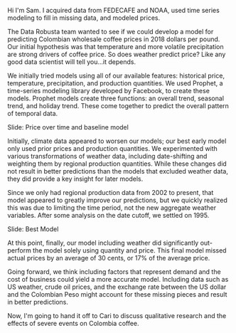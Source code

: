 Hi I'm Sam. I acquired data from FEDECAFE and NOAA, used time series modeling to fill in missing data, and modeled prices.

The Data Robusta team wanted to see if we could develop a model for predicting Colombian wholesale coffee prices in 2018 dollars per pound. Our initial hypothesis was that temperature and more volatile precipitation are strong drivers of coffee price. So does weather predict price? Like any good data scientist will tell you...it depends.

We initially tried models using all of our available features: historical price, temperature, precipitation, and production quantities. We used Prophet, a time-series modeling library developed by Facebook, to create these models. Prophet models create three functions: an overall trend, seasonal trend, and holiday trend. These come together to predict the overall pattern of temporal data.

Slide: Price over time and baseline model

Initially, climate data appeared to worsen our models; our best early model only used prior prices and production quantities. We experimented with various transformations of weather data, including date-shifting and weighting them by regional production quantities. While these changes did not result in better predictions than the models that excluded weather data, they did provide a key insight for later models. 

Since we only had regional production data from 2002 to present, that model appeared to greatly improve our predictions, but we quickly realized this was due to limiting the time period, not the new aggregate weather variables.
After some analysis on the date cutoff, we settled on 1995. 

Slide: Best Model

At this point, finally, our model including weather did significantly out-perform the model solely using quantity and price. This final model missed actual prices by an average of 30 cents, or 17% of the average price.

Going forward, we think including factors that represent demand and the cost of business could yield a more accurate model. Including data such as US weather, crude oil prices, and the exchange rate between the US dollar and the Colombian Peso might account for these missing pieces and result in better predictions.

Now, I'm going to hand it off to Cari to discuss qualitative research and the effects of severe events on Colombia coffee.